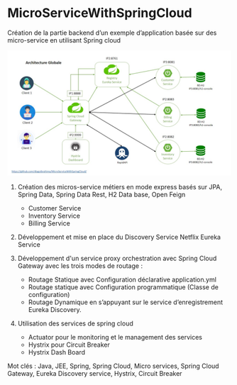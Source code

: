 # MicroServiceWithSpringCloud
Création de la partie backend d’un exemple d’application basée sur des micro-service en utilisant Spring cloud

![](ArchitectureGlobale.jpg)

1. Création des micros-service métiers en mode express basés sur JPA, Spring Data, Spring Data Rest, H2 Data base, Open Feign
    - Customer Service
    - Inventory Service
    - Billing Service
	
2. Développement et mise en place du Discovery Service Netflix Eureka Service

3. Développement d'un service proxy orchestration avec Spring Cloud Gateway avec les trois modes de routage :
    - Routage Statique avec Configuration déclarative application.yml
    - Routage statique avec Configuration programmatique (Classe de configuration)
    - Routage Dynamique en s’appuyant sur le service d’enregistrement Eureka Discovery. 
	
4. Utilisation des services de spring cloud 
	- Actuator pour le monitoring et le management des services
	- Hystrix pour Circuit Breaker 
	- Hystrix Dash Board

Mot clés : Java, JEE, Spring, Spring Cloud, Micro services, Spring Cloud Gateway, Eureka Discovery service, Hystrix, Circuit Breaker
